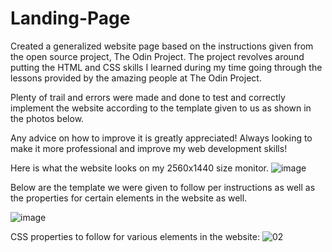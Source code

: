 # Landing-Page
Created a generalized website page based on the instructions given from the open source project, The Odin Project.
The project revolves around putting the HTML and CSS skills I learned during my time going through the lessons provided by the amazing people at The Odin Project.

Plenty of trail and errors were made and done to test and correctly implement the website according to the template given to us as shown in the photos below.

Any advice on how to improve it is greatly appreciated! Always looking to make it more professional and improve my web development skills!






Here is what the website looks on my 2560x1440 size monitor.
![image](https://github.com/user-attachments/assets/d162a4b9-fc4e-4a48-97d5-37a06c77bdfb)


 Below are the template we were given to follow per instructions as well as the properties for certain elements in the website as well.

![image](https://github.com/user-attachments/assets/5552dae0-9c1b-4ce7-acc3-68411643c0b8)

CSS properties to follow for various elements in the website:
![02](https://github.com/user-attachments/assets/b7feba89-05a6-46e1-a600-c9fcda9f96aa)

